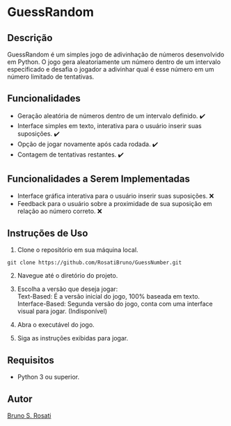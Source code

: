 # GuessRandom

## Descrição
GuessRandom é um simples jogo de adivinhação de números desenvolvido em Python. O jogo gera aleatoriamente um número dentro de um intervalo especificado e desafia o jogador a adivinhar qual é esse número em um número limitado de tentativas.

## Funcionalidades
- Geração aleatória de números dentro de um intervalo definido. ✔️
- Interface simples em texto, interativa para o usuário inserir suas suposições. ✔️
- Opção de jogar novamente após cada rodada. ✔️
- Contagem de tentativas restantes. ✔️

## Funcionalidades a Serem Implementadas
- Interface gráfica interativa para o usuário inserir suas suposições. ❌
- Feedback para o usuário sobre a proximidade de sua suposição em relação ao número correto. ❌

## Instruções de Uso
1. Clone o repositório em sua máquina local.
```
git clone https://github.com/RosatiBruno/GuessNumber.git
```
2. Navegue até o diretório do projeto.

3. Escolha a versão que deseja jogar:
   <br>Text-Based: É a versão inicial do jogo, 100% baseada em texto.
   <br>Interface-Based: Segunda versão do jogo, conta com uma interface visual para jogar. (Indisponível)

4. Abra o executável do jogo.

5. Siga as instruções exibidas para jogar.

## Requisitos
- Python 3 ou superior.

## Autor
[Bruno S. Rosati](https://github.com/RosatiBruno)
